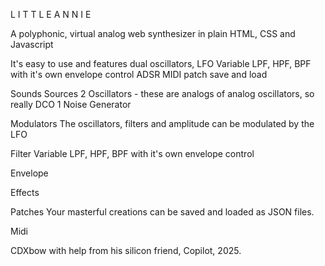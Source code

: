 L I T T L E  A N N I E

A polyphonic, virtual analog web synthesizer in plain HTML, CSS and Javascript

It's easy to use and features 
dual oscillators, 
LFO
Variable LPF, HPF, BPF with it's own envelope control
ADSR
MIDI
patch save and load 


Sounds Sources
2 Oscillators - these are analogs of analog oscillators, so really DCO
1 Noise Generator

Modulators
The oscillators, filters and amplitude can be modulated by the LFO

Filter
Variable LPF, HPF, BPF with it's own envelope control

Envelope

Effects

Patches
Your masterful creations can be saved and loaded as JSON files.

Midi

CDXbow with help from his silicon friend, Copilot, 2025. 
